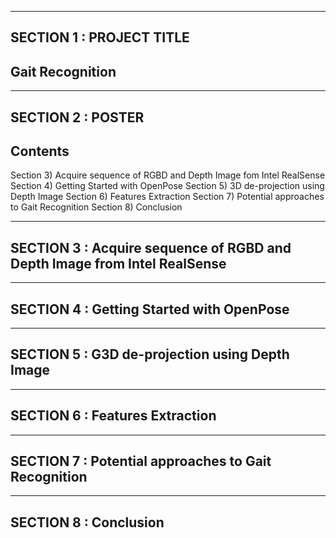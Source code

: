 
---

## SECTION 1 : PROJECT TITLE
## Gait Recognition

---

## SECTION 2 : POSTER
## Contents

Section 3) Acquire sequence of RGBD and Depth Image fom Intel RealSense
Section 4) Getting Started with OpenPose
Section 5) 3D de-projection using Depth Image
Section 6) Features Extraction
Section 7) Potential approaches to Gait Recognition
Section 8) Conclusion

---

## SECTION 3 : Acquire sequence of RGBD and Depth Image from Intel RealSense

---

## SECTION 4 : Getting Started with OpenPose

---

## SECTION 5 : G3D de-projection using Depth Image

---

## SECTION 6 : Features Extraction

---

## SECTION 7 : Potential approaches to Gait Recognition

---

## SECTION 8 : Conclusion
